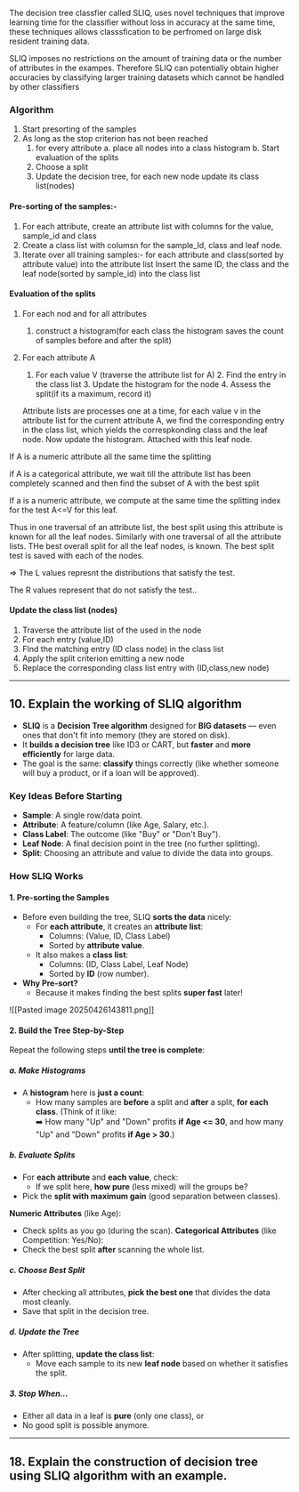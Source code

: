 The decision tree classfier called SLIQ, uses novel techniques that improve learning time for the classifier without loss in accuracy at the same time, these techniques allows classsfication to be perfromed on large disk resident training data.

SLIQ imposes no restrictions on the amount of training data or the number of attributes in the exampes. Therefore SLIQ can potentially obtain higher accuracies by classifying larger training datasets which cannot be handled by other classifiers



### Algorithm

1. Start presorting of the samples
2. As long as the stop criterion has not been reached
	1. for every attribute
		a. place all nodes into a class histogram
		b. Start evaluation of the splits
	2. Choose a split
	3. Update the decision tree, for each new node update its class list(nodes)
	


#### Pre-sorting of the samples:-
1. For each attribute, create an attribute list with columns for the value, sample_id and class 
2. Create a class list with columsn for the sample_Id, class and leaf node.
3. Iterate over all training samples:-
	for each attribute and class(sorted by attribute value) into the attribute list
	Insert the same ID, the class and the leaf node(sorted by sample_id)
	into the class list
	
	
	

#### Evaluation of the splits
1. For each nod and for all attributes
	1. construct a histogram(for each class the histogram saves the count of samples before and after the split)
	
2. For each attribute A
	1. For each value V (traverse the attribute list for A)
	    2. Find the entry in the class list	
        3. Update the histogram for the node
        4. Assess the split(if its a maximum, record it)
        
        
        
	Attribute lists are processes one at a time, for each value v in the attribute list for the current attribute A, we find the corresponding entry in the class list, which yields the correspkonding class and the leaf node. Now update the histogram. Attached with this leaf node.

If A is a numeric attribute all the same time the splitting

if A is a categorical attribute, we wait till the attribute list has been completely scanned and then find the subset of A with the best split

If a is a numeric attribute, we compute at the same time the splitting index for the test A<=V for this leaf.

Thus in one traversal of an attribute list, the best split using this attribute is known for all the leaf nodes. Similarly with one traversal of all the attribute lists. THe best overall split for all the leaf nodes, is known. The best split test is saved with each of the nodes.

=> The L values represnt the distributions that satisfy the test.

The R values represent that do not satisfy the test..


#### Update the class list (nodes)

1. Traverse the attribute list of the used in the node
2. For each entry (value,ID)
3. FInd the matching entry (ID class node) in the class list
4. Apply the split criterion emitting a new node
5. Replace the corresponding class list entry with (ID,class,new node)



---

## 10. Explain the working of SLIQ algorithm

- **SLIQ** is a **Decision Tree algorithm** designed for **BIG datasets** — even ones that don't fit into memory (they are stored on disk).
- It **builds a decision tree** like ID3 or CART, but **faster** and **more efficiently** for large data.
- The goal is the same: **classify** things correctly (like whether someone will buy a product, or if a loan will be approved).

### Key Ideas Before Starting
- **Sample**: A single row/data point.
- **Attribute**: A feature/column (like Age, Salary, etc.).
- **Class Label**: The outcome (like "Buy" or "Don't Buy").
- **Leaf Node**: A final decision point in the tree (no further splitting).
- **Split**: Choosing an attribute and value to divide the data into groups.


### How SLIQ Works
#### 1. Pre-sorting the Samples
 - Before even building the tree, SLIQ **sorts the data** nicely:
	- For **each attribute**, it creates an **attribute list**:
	    - Columns: (Value, ID, Class Label)
	    - Sorted by **attribute value**.
	- It also makes a **class list**:
	    - Columns: (ID, Class Label, Leaf Node)
	    - Sorted by **ID** (row number).
- **Why Pre-sort?**  
	- Because it makes finding the best splits **super fast** later!

![[Pasted image 20250426143811.png]]


#### 2. Build the Tree Step-by-Step

Repeat the following steps **until the tree is complete**:
##### a. Make Histograms
- A **histogram** here is **just a count**:
    - How many samples are **before** a split and **after** a split, **for each class**.
(Think of it like:  
➡️ How many "Up" and "Down" profits **if Age <= 30**, and how many "Up" and "Down" profits **if Age > 30**.)
##### b. Evaluate Splits
- For **each attribute** and **each value**, check:
    - If we split here, **how pure** (less mixed) will the groups be?
- Pick the **split with maximum gain** (good separation between classes).
    
 **Numeric Attributes** (like Age):
- Check splits as you go (during the scan).
 **Categorical Attributes** (like Competition: Yes/No):
- Check the best split **after** scanning the whole list.

##### c. Choose Best Split
- After checking all attributes, **pick the best one** that divides the data most cleanly.
- Save that split in the decision tree.
##### d. Update the Tree
- After splitting, **update the class list**:
    - Move each sample to its new **leaf node** based on whether it satisfies the split.

##### 3. Stop When...
- Either all data in a leaf is **pure** (only one class), or
- No good split is possible anymore.
    
---

## 18. Explain the construction of decision tree using SLIQ algorithm with an example.


